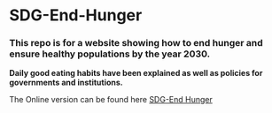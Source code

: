 # SDG-End-Hunger

### This repo is for a website showing how to end hunger and ensure healthy populations by the year 2030.
**Daily good eating habits have been explained as well as policies for governments and institutions.**

The Online version can be found here [SDG-End Hunger](http://sdg-endhunger-62675.bitballoon.com/)
